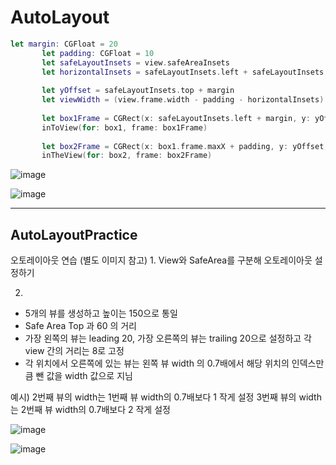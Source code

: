 # AutoLayout

 
 ```swift
 let margin: CGFloat = 20
        let padding: CGFloat = 10
        let safeLayoutInsets = view.safeAreaInsets
        let horizontalInsets = safeLayoutInsets.left + safeLayoutInsets.right
        
        let yOffset = safeLayoutInsets.top + margin
        let viewWidth = (view.frame.width - padding - horizontalInsets) / 2 - margin
        
        let box1Frame = CGRect(x: safeLayoutInsets.left + margin, y: yOffset, width: viewWidth, height: view.bounds.height - yOffset - (safeLayoutInsets.bottom + margin))
        inToView(for: box1, frame: box1Frame)
        
        let box2Frame = CGRect(x: box1.frame.maxX + padding, y: yOffset, width: viewWidth, height: view.bounds.height - yOffset - (safeLayoutInsets.bottom + margin))
        inTheView(for: box2, frame: box2Frame)
 ```
![image](https://user-images.githubusercontent.com/62827163/82026363-9d50c600-96cd-11ea-8e07-915620c802d7.png)

![image](https://user-images.githubusercontent.com/62827163/82026245-75f9f900-96cd-11ea-8361-23574d7ff6a3.png)

---

## AutoLayoutPractice

오토레이아웃 연습 (별도 이미지 참고)
1.
View와 SafeArea를 구분해 오토레이아웃 설정하기

2.  
- 5개의 뷰를 생성하고 높이는 150으로 통일
- Safe Area Top 과 60 의 거리
- 가장 왼쪽의 뷰는 leading 20, 가장 오른쪽의 뷰는 trailing 20으로 설정하고 각 view 간의 거리는 8로 고정
- 각 위치에서 오른쪽에 있는 뷰는 왼쪽 뷰 width 의 0.7배에서 해당 위치의 인덱스만큼 뺀 값을 width 값으로 지님

예시)
2번째 뷰의 width는 1번째 뷰 width의 0.7배보다 1 작게 설정
3번째 뷰의 width는 2번째 뷰 width의 0.7배보다 2 작게 설정

![image](https://user-images.githubusercontent.com/62827163/82144848-74bdfd00-9882-11ea-992b-4e88828015ca.png)

![image](https://user-images.githubusercontent.com/62827163/82144865-78ea1a80-9882-11ea-863b-4c7a56f2ae3f.png)